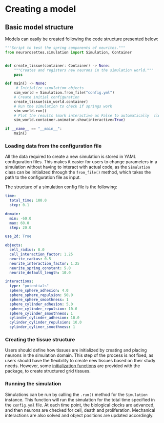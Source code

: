 # Creating a model

## Basic model structure
Models can easily be created following the code structure presented below:

```python
"""Script to test the spring components of neurites."""
from neurorosettes.simulation import Simulation, Container


def create_tissue(container: Container) -> None:
    """Creates and registers new neurons in the simulation world."""
    pass

def main() -> None:
     # Initialize simulation objects
    sim_world = Simulation.from_file("config.yml")
    # Create initial configuration
    create_tissue(sim_world.container)
    # Run the simulation to check if springs work
    sim_world.run()
    # Plot the results (mark interactive as False to automatically  close the window)
    sim_world.container.animator.show(interactive=True)

if __name__ == "__main__":
    main()
```

### Loading data from the configuration file

All the data required to create a new simulation is stored in YAML configuration files.
This makes it easier for users to change parameters in a simulation without having to
interact with actual code, as the `Simulation` class can be initialized through the 
`from_file()` method, which takes the path to the configuration file as input.

The structure of a simulation config file is the following:

```yaml
time:
  total_time: 100.0
  step: 0.1

domain:
  min: -60.0
  max: 60.0
  step: 20.0

use_2d: True

objects:
  cell_radius: 8.0
  cell_interaction_factor: 1.25
  neurite_radius: 0.5
  neurite_interaction_factor: 1.25
  neurite_spring_constant: 5.0
  neurite_default_length: 10.0

interactions:
  type: "potentials"
  sphere_sphere_adhesion: 4.0
  sphere_sphere_repulsion: 50.0
  sphere_sphere_smoothness: 1
  sphere_cylinder_adhesion: 5.0
  sphere_cylinder_repulsion: 10.0
  sphere_cylinder_smoothness: 1
  cylinder_cylinder_adhesion: 10.0
  cylinder_cylinder_repulsion: 10.0
  cylinder_cyliner_smoothness: 1
```

### Creating the tissue structure

Users should define how tissues are initialized by creating and placing neurons in the
simulation domain. This step of the process is not fixed, as users should have the
flexibility to create new tissues based on their study needs. However, some 
[initialization functions](tissue_initialization.md) are provided with the
package, to create structured grid tissues.

### Running the simulation
Simulations can be run by calling the `.run()` method for the `Simulation` instance.
This function will run the simulation for the total time specified in the `config.yml`
file. At each time point, the biological clocks are advanced, and then neurons are checked
for cell, death and proliferation. Mechanical interactions are also solved and object
positions are updated accordingly.
